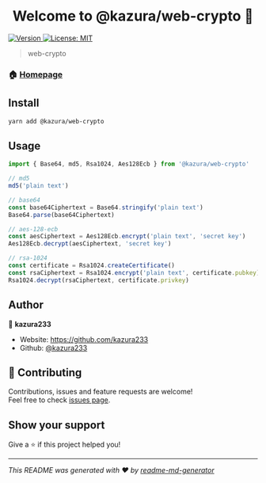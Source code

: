 <h1 align="center">Welcome to @kazura/web-crypto 👋</h1>
<p>
  <a href="https://www.npmjs.com/package/@kazura/web-crypto" target="_blank">
    <img alt="Version" src="https://img.shields.io/npm/v/@kazura/web-crypto.svg">
  </a>
  <a href="https://github.com/kazura233/web-crypto/blob/master/LICENSE" target="_blank">
    <img alt="License: MIT" src="https://img.shields.io/badge/License-MIT-yellow.svg" />
  </a>
</p>

> web-crypto

### 🏠 [Homepage](https://github.com/kazura233/web-crypto)

## Install

```sh
yarn add @kazura/web-crypto
```

## Usage

```javascript
import { Base64, md5, Rsa1024, Aes128Ecb } from '@kazura/web-crypto'

// md5
md5('plain text')

// base64
const base64Ciphertext = Base64.stringify('plain text')
Base64.parse(base64Ciphertext)

// aes-128-ecb
const aesCiphertext = Aes128Ecb.encrypt('plain text', 'secret key')
Aes128Ecb.decrypt(aesCiphertext, 'secret key')

// rsa-1024
const certificate = Rsa1024.createCertificate()
const rsaCiphertext = Rsa1024.encrypt('plain text', certificate.pubkey)
Rsa1024.decrypt(rsaCiphertext, certificate.privkey)
```

## Author

👤 **kazura233**

- Website: https://github.com/kazura233
- Github: [@kazura233](https://github.com/kazura233)

## 🤝 Contributing

Contributions, issues and feature requests are welcome!<br />Feel free to check [issues page](https://github.com/kazura233/web-crypto/issues).

## Show your support

Give a ⭐️ if this project helped you!

---

_This README was generated with ❤️ by [readme-md-generator](https://github.com/kefranabg/readme-md-generator)_
